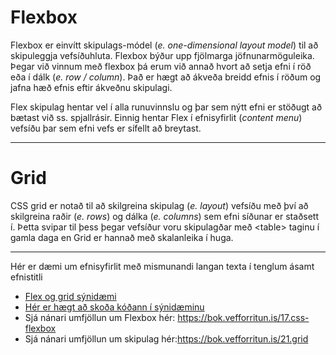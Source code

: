 # Flexbox

Flexbox er einvítt skipulags-módel (_e. one-dimensional layout model_)  til að skipuleggja vefsíðuhluta. Flexbox býður upp fjölmarga jöfnunarmöguleika. Þegar við vinnum með flexbox þá erum við annað hvort að setja efni í röð eða í dálk (_e. row / column_). Það er hægt að ákveða breidd efnis í röðum og jafna hæð efnis eftir ákveðnu skipulagi.

 Flex skipulag hentar vel í alla runuvinnslu og þar sem nýtt efni er stöðugt að bætast við ss. spjallrásir. Einnig hentar Flex í efnisyfirlit (_content menu_) vefsíðu þar sem efni vefs er sífellt að breytast.

---

# Grid

CSS grid er notað til að skilgreina skipulag (_e. layout_) vefsíðu með því að skilgreina raðir (_e. rows_) og dálka (_e. columns_) sem efni síðunar er staðsett í. Þetta svipar til þess þegar vefsíður voru skipulagðar með &lt;table> taginu í gamla daga en Grid er hannað með skalanleika í huga.

---

 Hér er dæmi um efnisyfirlit með mismunandi langan texta í tenglum ásamt efnistitli

* [Flex og grid sýnidæmi](https://vefgrunnur.github.io/synidaemi/verkefni-3/flex-menu/)
* [Hér er hægt að skoða kóðann í sýnidæminu](Flexbox/flex-menu/index.html)
* Sjá nánari umfjöllun um Flexbox hér: https://bok.vefforritun.is/17.css-flexbox
* Sjá nánari umfjöllun um skipulag hér:https://bok.vefforritun.is/21.grid
